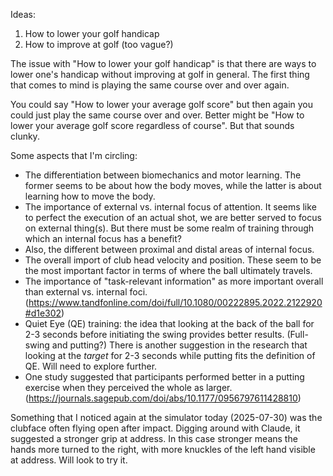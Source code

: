 Ideas:
1. How to lower your golf handicap
2. How to improve at golf (too vague?)

The issue with "How to lower your golf handicap" is that there are ways to lower one's handicap without improving at golf in general. The first thing that comes to mind is playing the same course over and over again.

You could say "How to lower your average golf score" but then again you could just play the same course over and over. Better might be "How to lower your average golf score regardless of course". But that sounds clunky.

Some aspects that I'm circling:
- The differentiation between biomechanics and motor learning. The former seems to be about how the body moves, while the latter is about learning how to move the body.
- The importance of external vs. internal focus of attention. It seems like to perfect the execution of an actual shot, we are better served to focus on external thing(s). But there must be some realm of training through which an internal focus has a benefit?
- Also, the different between proximal and distal areas of internal focus.
- The overall import of club head velocity and position. These seem to be the most important factor in terms of where the ball ultimately travels.
- The importance of "task-relevant information" as more important overall than external vs. internal foci. (https://www.tandfonline.com/doi/full/10.1080/00222895.2022.2122920#d1e302)
- Quiet Eye (QE) training: the idea that looking at the back of the ball for 2-3 seconds before initiating the swing provides better results. (Full-swing and putting?) There is another suggestion in the research that looking at the *target* for 2-3 seconds while putting fits the definition of QE. Will need to explore further.
- One study suggested that participants performed better in a putting exercise when they perceived the whole as larger. (https://journals.sagepub.com/doi/abs/10.1177/0956797611428810)

Something that I noticed again at the simulator today (2025-07-30) was the clubface often flying open after impact. Digging around with Claude, it suggested a stronger grip at address. In this case stronger means the hands more turned to the right, with more knuckles of the left hand visible at address. Will look to try it.
